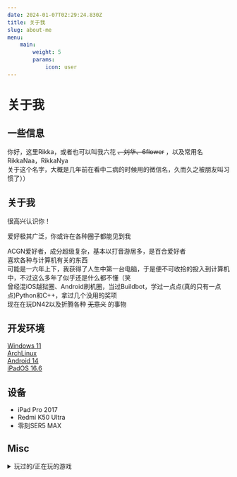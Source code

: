 ```yaml
---
date: 2024-01-07T02:29:24.830Z
title: 关于我
slug: about-me
menu:
    main:
        weight: 5
        params: 
            icon: user
---
```


# 关于我


## 一些信息
你好，这里Rikka，或者也可以叫我六花 ~~、刘华、6flower~~ ，以及常用名RikkaNaa，RikkaNya  
关于这个名字，大概是几年前在看中二病的时候用的微信名，久而久之被朋友叫习惯了））  

## 关于我

很高兴认识你！  
  
爱好极其广泛，你或许在各种圈子都能见到我  
  
ACGN爱好者，成分超级复杂，基本以打音游居多，是百合爱好者  
喜欢各种与计算机有关的东西  
可能是一六年上下，我获得了人生中第一台电脑，于是便不可收拾的投入到计算机中，不过这么多年了似乎还是什么都不懂（笑  
曾经混iOS越狱圈、Android刷机圈，当过Buildbot，学过一点点(真的只有一点点)Python和C++，拿过几个没用的奖项  
现在在玩DN42以及折腾各种 ~~无意义~~ 的事物  

## 开发环境
[Windows 11](https://www.microsoft.com/zh-cn/software-download/windows11)  
[ArchLinux](https://archlinux.org/)  
[Android 14](https://www.android.com/android-14/)  
[iPadOS 16.6](https://support.apple.com/zh-cn/108050)

## 设备
- iPad Pro 2017  
- Redmi K50 Ultra  
- 零刻SER5 MAX

## Misc
<details>  
<summary>玩过的/正在玩的游戏</summary>  

**Chunithm**  
Luminous  
![Luminous](Luminous.webp)   
国服  
![国服](Chunithm.webp)  

**maimai DX**  
国服  
![国服](maimai.webp)  
**Phigros**  

RKS: 14.98  

**Project Sekai**  
台服 ID: 7141744334939904769  

**1999**  
ID: 100970308  

**Minecraft**  
Java Edition: RikkaNaa  
BakaXL: Rikkawa#5148  

**明日方舟**  
忘记了

</details>